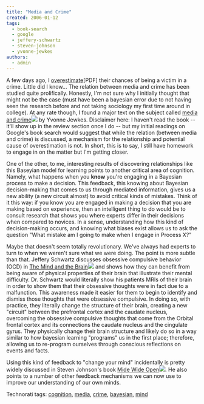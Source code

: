 ```yaml
---
title: "Media and Crime"
created: 2006-01-12
tags: 
  - book-search
  - google
  - jeffery-schwartz
  - steven-johnson
  - yvonne-jewkes
authors: 
  - admin
---
```


A few days ago, I [overestimate](assets/jsi_2002.PDF)\[PDF\] their chances of being a victim in a crime. Little did I know... The relation between media and crime has been studied quite prolifically. Honestly, I'm not sure why I initially thought that might not be the case (must have been a bayesian error due to not having seen the research before and not taking sociology my first time around in college). At any rate though, I found a major text on the subject called [media and crime](http://www.amazon.com/exec/obidos/redirect?link_code=ur2&tag=wwwrussellwar-20&camp=1789&creative=9325&path=http%3A%2F%2Fwww.amazon.com%2Fgp%2Fproduct%2F0761947655%2Fqid%3D1137078560%2Fsr%3D8-1%2Fref%3Dpd_bbs_1%3Fn%3D507846%2526s%3Dbooks%2526v%3Dglance)![](http://www.assoc-amazon.com/e/ir?t=wwwrussellwar-20&l=ur2&o=1) by Yvonne Jewkes. Disclaimer here: I haven't read the book -- it'll show up in the review section once I do -- but my initial readings on Google's book search would suggest that while the relation (between media and crime) is discussed, a mechanism for the relationship and potential cause of overestimation is not. In short, this is to say, I still have homework to engage in on the matter but I'm getting closer.

One of the other, to me, interesting results of discovering relationships like this Baseyian model for learning points to another critical area of cognition. Namely, what happens when you **know** you're engaging in a Bayesian process to make a decision. This feedback, this knowing about Bayesian decision-making that comes to us through mediated information, gives us a new ability (a new circuit almost) to avoid critical kinds of mistakes. Think of it this way: if you know you are engaged in making a decision that you are making based on experience, then an intelligent thing to do would be to consult research that shows you where experts differ in their decisions when compared to novices. In a sense, understanding how this kind of decision-making occurs, and knowing what biases exist allows us to ask the question "What mistake am I going to make when I engage in Process X?"

Maybe that doesn't seem totally revolutionary. We've always had experts to turn to when we weren't sure what we were doing. The point is more subtle than that. Jeffery Schwartz discusses obsessive compulsive behavior (OCD) in [The Mind and the Brain](http://www.amazon.com/exec/obidos/redirect?link_code=ur2&tag=wwwrussellwar-20&camp=1789&creative=9325&path=http%3A%2F%2Fwww.amazon.com%2Fgp%2Fproduct%2F0060988479%2Fqid%3D1137079564%2Fsr%3D8-1%2Fref%3Dpd_bbs_1%3Fn%3D507846%2526s%3Dbooks%2526v%3Dglance)![](http://www.assoc-amazon.com/e/ir?t=wwwrussellwar-20&l=ur2&o=1) and shows how they can benefit from being aware of physical properties of their brain that illustrate their mental difficulty. Dr. Schwartz would literally show his patients MRIs of their brain in order to show them that their obsessive thoughts were in fact due to a malfunction. This awareness made it easier for them to begin to identify and dismiss those thoughts that were obsessive compulsive. In doing so, with practice, they literally change the structure of their brain, creating a new "circuit" between the prefrontal cortex and the caudate nucleus, overcoming the obsessive compulsive thoughts that come from the Orbital frontal cortex and its connections the caudate nucleus and the cingulate gyrus. They physically change their brain structure and likely do so in a way similar to how bayesian learning "programs" us in the first place; therefore, allowing us to re-program ourselves through conscious reflections on events and facts.

Using this kind of feedback to "change your mind" incidentally is pretty widely discussed in Steven Johnson's book [Mide Wide Open](http://www.amazon.com/exec/obidos/redirect?link_code=ur2&tag=wwwrussellwar-20&camp=1789&creative=9325&path=http%3A%2F%2Fwww.amazon.com%2Fgp%2Fproduct%2F0743241665%2Fqid%3D1137080667)![](http://www.assoc-amazon.com/e/ir?t=wwwrussellwar-20&l=ur2&o=1). He also points to a number of other feedback mechanisms we can now use to improve our understanding of our own minds.

Technorati tags: [cognition](http://www.technorati.com/tag/cognition), [media](http://www.technorati.com/tag/media), [crime](http://www.technorati.com/tag/crime), [bayesian](http://www.technorati.com/tag/bayesian), [mind](http://www.technorati.com/tag/mind)
